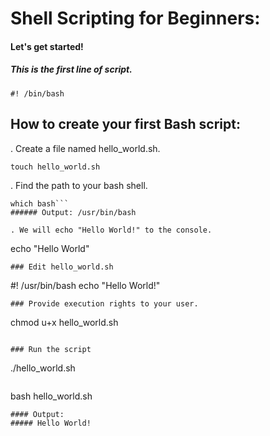 # Shell Scripting for Beginners:
#### Let's get started!

##### This is the first line of script.
```
#! /bin/bash
```

## How to create your first Bash script:
. Create a file named hello_world.sh.
```
touch hello_world.sh
```
. Find the path to your bash shell.
```
which bash```
###### Output: /usr/bin/bash

. We will echo "Hello World!" to the console.
```
echo "Hello World"
```
### Edit hello_world.sh 
```
#! /usr/bin/bash
echo "Hello World!"
```
### Provide execution rights to your user.
```
chmod u+x hello_world.sh
```

### Run the script
```
./hello_world.sh
```
```
bash hello_world.sh
```
#### Output:
##### Hello World!